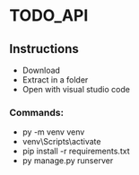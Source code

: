 # TODO_API

## Instructions
* Download
* Extract in a folder
* Open with visual studio code

### Commands:
  * py -m venv venv
  * venv\Scripts\activate
  * pip install -r requirements.txt
  * py manage.py runserver

